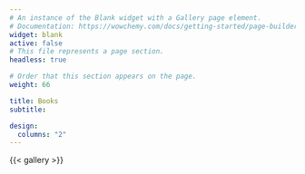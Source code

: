 ```yaml
---
# An instance of the Blank widget with a Gallery page element.
# Documentation: https://wowchemy.com/docs/getting-started/page-builder/
widget: blank
active: false
# This file represents a page section.
headless: true

# Order that this section appears on the page.
weight: 66

title: Books
subtitle:

design:
  columns: "2"
---
```


{{< gallery >}}

